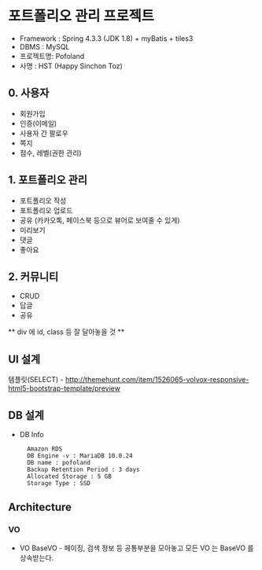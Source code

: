 # 포트폴리오 관리 프로젝트
- Framework :  Spring 4.3.3 (JDK 1.8) + myBatis + tiles3
- DBMS     : MySQL
- 프로젝트명: Pofoland
- 사명 : HST (Happy Sinchon Toz)

## 0. 사용자
- 회원가입
- 인증(이메일)
- 사용자 간 팔로우
- 쪽지
- 점수, 레벨(권한 관리)

## 1. 포트폴리오 관리
- 포트폴리오 작성
- 포트폴리오 업로드
- 공유 (카카오톡, 페이스북 등으로 뷰어로 보여줄 수 있게)
- 미리보기
- 댓글
- 좋아요


## 2. 커뮤니티
 - CRUD
 - 답글
 - 공유
 
** div 에 id, class 등 잘 달아놓을 것 **

## UI 설계
템플릿(SELECT) - http://themehunt.com/item/1526065-volvox-responsive-html5-bootstrap-template/preview

## DB 설계
- DB Info

		Amazon RDS
		DB Engine -v : MariaDB 10.0.24
		DB name : pofoland
		Backup Retention Period : 3 days
		Allocated Storage : 5 GB
		Storage Type : SSD




## Architecture
### VO
- VO
		BaseVO - 페이징, 검색 정보 등 공통부분을 모아놓고 모든 VO 는 BaseVO 를 상속받는다.
